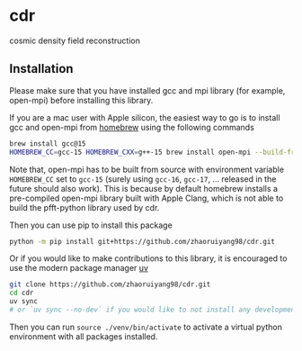 # cdr
cosmic density field reconstruction

## Installation
Please make sure that you have installed gcc and mpi library (for example, open-mpi) before installing this library.

If you are a mac user with Apple silicon, the easiest way to go is to install gcc and open-mpi from [homebrew](https://brew.sh/) using the following commands
```bash
brew install gcc@15
HOMEBREW_CC=gcc-15 HOMEBREW_CXX=g++-15 brew install open-mpi --build-from-source
```
Note that, open-mpi has to be built from source with environment variable `HOMEBREW_CC` set to `gcc-15` (surely using `gcc-16`, `gcc-17`, ... released in the future should also work). This is because by default homebrew installs a pre-compiled open-mpi library built with Apple Clang, which is not able to build the pfft-python library used by cdr.

Then you can use pip to install this package
```bash
python -m pip install git+https://github.com/zhaoruiyang98/cdr.git
```

Or if you would like to make contributions to this library, it is encouraged to use the modern package manager [uv](https://docs.astral.sh/uv/)
```bash
git clone https://github.com/zhaoruiyang98/cdr.git
cd cdr
uv sync
# or `uv sync --no-dev` if you would like to not install any development dependencies
```
Then you can run `source ./venv/bin/activate` to activate a virtual python environment with all packages installed.